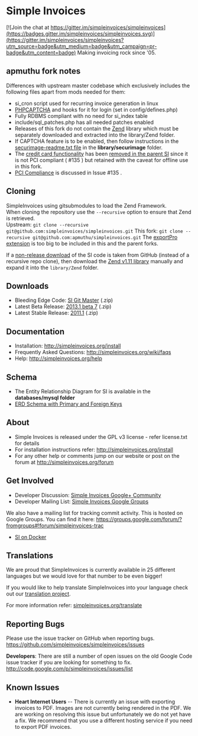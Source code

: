 # Simple Invoices

[![Join the chat at https://gitter.im/simpleinvoices/simpleinvoices](https://badges.gitter.im/simpleinvoices/simpleinvoices.svg)](https://gitter.im/simpleinvoices/simpleinvoices?utm_source=badge&utm_medium=badge&utm_campaign=pr-badge&utm_content=badge)
Making invoicing rock since '05.

## apmuthu fork notes
Differences with upstream master codebase which exclusively includes the following files apart from mods needed for them:

* si_cron script used for recurring invoice generation in linux
* [PHPCAPTCHA](http://www.phpcaptcha.org) and hooks for it for login (set in config/defines.php)
* Fully RDBMS compliant with no need for si_index table
* include/sql_patches.php has all needed patches enabled
* Releases of this fork do not contain the [Zend](https://github.com/dmelo/Zend-1.11/archive/27d7f1b3f45a436a9c795881db1d41689b8f9224.zip) library which must be separately downloaded and extracted into the library/Zend folder.
* If CAPTCHA feature is to be enabled, then follow instructions in the [securimage-readme.txt file](https://github.com/apmuthu/simpleinvoices/blob/master/library/securimage/securimage-readme.txt) in the <b>library/securimage</b> folder.
* The [credit card functionality](https://github.com/simpleinvoices/simpleinvoices/commit/8631709085cb4b50bc7d29ca362ec54c93fbf2a5) has been [removed in the parent SI](https://github.com/simpleinvoices/simpleinvoices/commit/7a0b1d2) since it is not PCI compliant ( #135 ) but retained with the caveat for offline use in this fork.
* [PCI Compliance](https://github.com/simpleinvoices/simpleinvoices/issues/135) is discussed in Issue #135 .

## Cloning
SimpleInvoices using gitsubmodules to load the Zend Framework.  
When cloning the repository use the `--recursive` option to ensure that Zend is retrieved.  
Upstream: `git clone --recursive git@github.com:simpleinvoices/simpleinvoices.git`
This fork: `git clone --recursive git@github.com:apmuthu/simpleinvoices.git`
The [exportPro extension](https://github.com/Darksider3/simpleinvoices/commit/24d2e968cb6081f7b27aa030bf95b34865158af7) is too big to be included in this and the parent forks.

If a [non-release download](https://github.com/simpleinvoices/simpleinvoices/archive/master.zip) of the SI code is taken from GitHub (instead of a recursive repo clone), then download the [Zend v1.11 library](https://github.com/dmelo/Zend-1.11/archive/27d7f1b3f45a436a9c795881db1d41689b8f9224.zip) manually and expand it into the `library/Zend` folder.

## Downloads
* Bleeding Edge Code: [SI Git Master](http://github.com/simpleinvoices/simpleinvoices/archive/master.zip) (.zip)
* Latest Beta Release: [2013.1 beta 7](http://download.simpleinvoices.org/simpleinvoices/downloads/simpleinvoices.2013.1.beta.7.zip) (.zip)
* Latest Stable Release: [2011.1](http://download.simpleinvoices.org/simpleinvoices/downloads/simpleinvoices.2011.1.zip) (.zip)

## Documentation
* Installation: http://simpleinvoices.org/install
* Frequently Asked Questions: http://simpleinvoices.org/wiki/faqs
* Help: http://simpleinvoices.org/help

## Schema
* The Entity Relationship Diagram for SI is available in the <b>databases/mysql folder</b>
* [ERD Schema with Primary and Foreign Keys](https://github.com/apmuthu/simpleinvoices/raw/master/databases/mysql/SI_Schema_2013.1.beta.5.1_PKFK.png)

## About
* Simple Invoices is released under the GPL v3 license - refer license.txt for details
* For installation instructions refer: http://simpleinvoices.org/install
* For any other help or comments jump on our website or post on the forum at http://simpleinvoices.org/forum

## Get Involved
* Developer Discussion: [Simple Invoices Google+ Community](https://plus.google.com/communities/102476804981627142204)
* Developer Mailing List: [Simple Invoices Google Groups](https://groups.google.com/forum/#!forum/simpleinvoices)

We also have a mailing list for tracking commit activity. This is hosted on Google Groups. You can find it here: https://groups.google.com/forum/?fromgroups#!forum/simpleinvoices-trac

* [SI on Docker](https://github.com/justinkelly/docker-simple-invoices)

## Translations
We are proud that SimpleInvoices is currently available in 25 different languages but we would love for that number to be even bigger!  

If you would like to help translate SimpleInvoices into your language check out our [translation project](https://www.transifex.com/projects/p/SimpleInvoices/).

For more information refer: [simpleinvoices.org/translate](http://www.simpleinvoices.org/translate)


## Reporting Bugs
Please use the issue tracker on GitHub when reporting bugs.
https://github.com/simpleinvoices/simpleinvoices/issues

**Developers**: There are still a number of open issues on the old Google Code issue tracker if you are looking for something to fix. http://code.google.com/p/simpleinvoices/issues/list

## Known Issues
* **Heart Internet Users** -- There is currently an issue with exporting invoices to PDF. Images are not currently being rendered in the PDF. We are working on resolving this issue but unfortunately we do not yet have a fix. We recommend that you use a different hosting service if you need to export PDF invoices.
